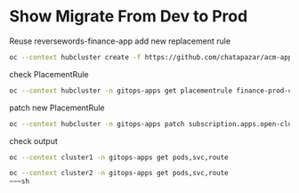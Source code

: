 # Show Migrate From Dev to Prod

Reuse reversewords-finance-app
add new replacement rule

~~~sh
oc --context hubcluster create -f https://github.com/chatapazar/acm-app-lifecycle-policies-lab/raw/master/acm-manifests/reversewords-kustomize/11_placement_rule-finace-prod.yaml
~~~

check PlacementRule
~~~sh
oc --context hubcluster -n gitops-apps get placementrule finance-prod-clusters -o jsonpath='{.status.decisions[]}'
~~~

patch new PlacementRule 

~~~sh
oc --context hubcluster -n gitops-apps patch subscription.apps.open-cluster-management.io/reversewords-finance-app-subscription -p '{"spec":{"placement":{"placementRef":{"name":"finance-prod-clusters"}}}}' --type=merge
~~~

check output

~~~sh
oc --context cluster1 -n gitops-apps get pods,svc,route

oc --context cluster2 -n gitops-apps get pods,svc,route
~~~sh